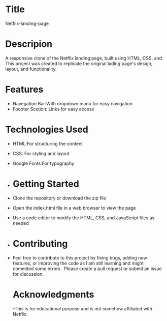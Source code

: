 # Title
Netflix-landing-page
# Descripion 
A responsive clone of the Netflix landing page, built using HTML, CSS, and  This project was created  to replicate the original lading page's design, layout, and functionality.
# Features
- Navegation Bar:With dropdown manu for easy navigation
- Foooter Scetion: Links for easy access



# Technologies Used 
- HTML:For  structuring the content
- CSS: For styling and layout
- Google Fonts:For typography

- # Getting Started
- Clone the repository or download the zip file
 - Open the index.html file in a web browser to view the page
 - Use a code editor to modify the HTML, CSS, and JavaScript files as needed

 - # Contributing
 - Feel free to contribute to this project by fixing bugs, adding new features, or improving the code as I am still learning and might commited some errors . Please create a pull request or submit an issue for discussion.

   # Acknowledgments
   -This is for  educational purpose and is not somehow affiliated with Netflix.





